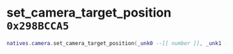# set_camera_target_position `0x298BCCA5`

```lua
natives.camera.set_camera_target_position(_unk0 --[[ number ]], _unk1 --[[ number ]], _unk2 --[[ number ]], _unk3 --[[ number ]], _unk4 --[[ number ]])
```